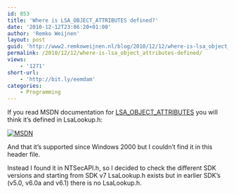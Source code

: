 ```yaml
---
id: 853
title: 'Where is LSA_OBJECT_ATTRIBUTES defined?'
date: '2010-12-12T23:06:20+01:00'
author: 'Remko Weijnen'
layout: post
guid: 'http://www2.remkoweijnen.nl/blog/2010/12/12/where-is-lsa_object_attributes-defined/'
permalink: /2010/12/12/where-is-lsa_object_attributes-defined/
views:
    - '1271'
short-url:
    - 'http://bit.ly/eemdam'
categories:
    - Programming
---
```


If you read MSDN documentation for [LSA\_OBJECT\_ATTRIBUTES](http://msdn.microsoft.com/en-us/library/ms721829(v=vs.85).aspx "LSA_OBJECT_ATTRIBUTES Structure") you will think it’s defined in LsaLookup.h:

[![MSDN](http://192.168.40.25:8081/wp-content/uploads/2010/12/msdn-small.png)](http://192.168.40.25:8081/wp-content/uploads/2010/12/msdn.png)

And that it’s supported since Windows 2000 but I couldn’t find it in this header file.

Instead I found it in NTSecAPI.h, so I decided to check the different SDK versions and starting from SDK v7 LsaLookup.h exists but in earlier SDK’s (v5.0, v6.0a and v6.1) there is no LsaLookup.h.